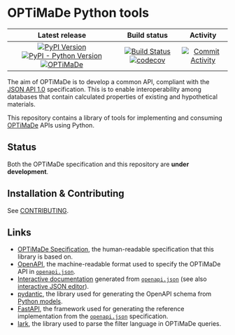 # OPTiMaDe Python tools

| Latest release | Build status | Activity |
|:--------------:|:------------:|:--------:|
| [![PyPI Version](https://img.shields.io/pypi/v/optimade?logo=pypi)](https://pypi.org/project/optimade/) [![PyPI - Python Version](https://img.shields.io/pypi/pyversions/optimade?logo=python)](https://pypi.org/project/optimade/) [![OPTiMaDe](https://img.shields.io/endpoint?url=https://raw.githubusercontent.com/Materials-Consortia/optimade-python-tools/master/.ci/optimade-version.json?logo=JSON)](https://github.com/Materials-Consortia/OPTiMaDe/) | [![Build Status](https://img.shields.io/github/workflow/status/Materials-Consortia/optimade-python-tools/Dependency,%20linting,%20and%20OpenAPI%20validation/gh_action_linter?logo=github)](https://github.com/Materials-Consortia/optimade-python-tools/actions?query=branch%3Amaster+) [![codecov](https://codecov.io/gh/Materials-Consortia/optimade-python-tools/branch/master/graph/badge.svg)](https://codecov.io/gh/Materials-Consortia/optimade-python-tools) | [![Commit Activity](https://img.shields.io/github/commit-activity/m/Materials-Consortia/optimade-python-tools?logo=github)](https://github.com/Materials-Consortia/optimade-python-tools/pulse) |

The aim of OPTiMaDe is to develop a common API, compliant with the [JSON API 1.0](http://jsonapi.org/format/1.0/) specification.
This is to enable interoperability among databases that contain calculated properties of existing and hypothetical materials.

This repository contains a library of tools for implementing and consuming [OPTiMaDe](http://www.optimade.org) APIs using Python.

## Status

Both the OPTiMaDe specification and this repository are **under development**.

## Installation & Contributing

See [CONTRIBUTING](CONTRIBUTING.md).


## Links

* [OPTiMaDe Specification](https://github.com/Materials-Consortia/OPTiMaDe/blob/develop/optimade.rst), the human-readable specification that this library is based on.
* [OpenAPI](https://github.com/OAI/OpenAPI-Specification), the machine-readable format used to specify the OPTiMaDe API in [`openapi.json`](openapi.json).
* [Interactive documentation](https://petstore.swagger.io/?url=https://raw.githubusercontent.com/Materials-Consortia/optimade-python-tools/master/openapi.json) generated from [`openapi.json`](openapi.json) (see also [interactive JSON editor](https://editor.swagger.io/?url=https://raw.githubusercontent.com/Materials-Consortia/optimade-python-tools/master/openapi.json)).
* [pydantic](https://pydantic-docs.helpmanual.io/), the library used for generating the OpenAPI schema from [Python models](optimade/models).
* [FastAPI](https://fastapi.tiangolo.com/), the framework used for generating the reference implementation from the [`openapi.json`](openapi.json) specification.
* [lark](https://github.com/lark-parser/lark), the library used to parse the filter language in OPTiMaDe queries.


